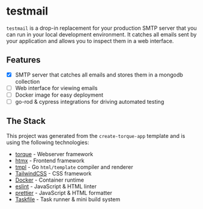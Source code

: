 # testmail

`testmail` is a drop-in replacement for your production SMTP server that you can run in your local development environment. It catches all emails sent by your application and allows you to inspect them in a web interface.

## Features
- [x] SMTP server that catches all emails and stores them in a mongodb collection
- [ ] Web interface for viewing emails
- [ ] Docker image for easy deployment
- [ ] go-rod & cypress integrations for driving automated testing

## The Stack
This project was generated from the `create-torque-app` template and is using the following technologies:
- [torque](https://lbft.dev) - Webserver framework
- [htmx](https://htmx.org/) - Frontend framework
- [tmpl](https://github.com/tylermmorton/tmpl) - Go `html/template` compiler and renderer
- [TailwindCSS](https://tailwindcss.com/) - CSS framework
- [Docker](https://www.docker.com/) - Container runtime
- [eslint](https://eslint.org/) - JavaScript & HTML linter
- [prettier](https://prettier.io/) - JavaScript & HTML formatter
- [Taskfile](https://taskfile.dev/) - Task runner & mini build system
